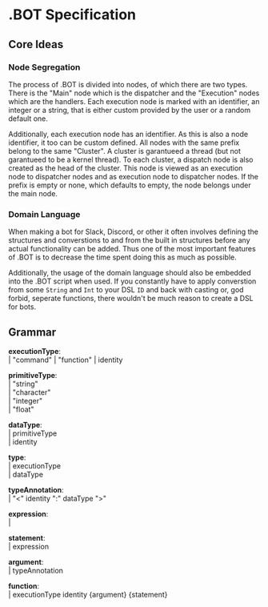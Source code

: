 # .BOT Specification

## Core Ideas

### Node Segregation

The process of .BOT is divided into nodes, of which there are two types. There
is the "Main" node which is the dispatcher and the "Execution" nodes which are
the handlers. Each execution node is marked with an identifier, an integer or a
string, that is either custom provided by the user or a random default one.

Additionally, each execution node has an identifier. As this is also a node
identifier, it too can be custom defined. All nodes with the same prefix belong
to the same "Cluster". A cluster is garantueed a thread (but not garantueed to
be a kernel thread). To each cluster, a dispatch node is also created as the
head of the cluster. This node is viewed as an execution node to dispatcher
nodes and as execution node to dispatcher nodes. If the prefix is empty or none,
which defaults to empty, the node belongs under the main node.

### Domain Language

When making a bot for Slack, Discord, or other it often involves defining the
structures and converstions to and from the built in structures before any
actual functionality can be added. Thus one of the most important features of
.BOT is to decrease the time spent doing this as much as possible.

Additionally, the usage of the domain language should also be embedded into the
.BOT script when used. If you constantly have to apply converstion from some
`String` and `Int` to your DSL `ID` and back with casting or, god forbid,
seperate functions, there wouldn't be much reason to create a DSL for bots.

## Grammar

**executionType**:\
| "command"
| "function"
| identity

**primitiveType**:\
| "string"\
| "character"\
| "integer"\
| "float"

**dataType**:\
| primitiveType\
| identity

**type**:\
| executionType\
| dataType

**typeAnnotation**:\
| "<" identity ":" dataType ">"

**expression**:\
|

**statement**:\
| expression

**argument**:\
| typeAnnotation

**function**:\
| executionType identity {argument} {statement}

